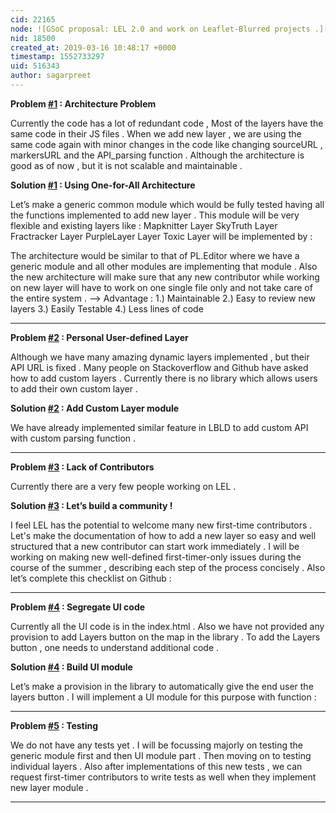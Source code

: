 ```yaml
---
cid: 22165
node: ![GSoC proposal: LEL 2.0 and work on Leaflet-Blurred projects .](../notes/sagarpreet/03-09-2019/gsoc-proposal-lel-2-0-and-work-on-leaflet-blurred-projects)
nid: 18500
created_at: 2019-03-16 10:48:17 +0000
timestamp: 1552733297
uid: 516343
author: sagarpreet
---
```


**Problem [#1](/n/1) : Architecture Problem** 

Currently the code has a lot of redundant code  , Most of the layers have the same code in their JS files .
When we add new layer , we are using the same code again with minor changes in the code like changing sourceURL , markersURL and the API_parsing function .
Although the architecture is good as of now , but it is not scalable and maintainable . 


**Solution [#1](/n/1) : Using One-for-All Architecture**
 
Let’s make a generic common module which would be fully tested having all the functions implemented to add new layer .
This module will be very flexible and existing layers like : 
Mapknitter Layer
SkyTruth Layer
Fractracker Layer 
PurpleLayer Layer
Toxic Layer 
will be implemented by : 

The architecture would be similar to that of PL.Editor where we have a generic module and all other modules are implementing that module .
Also the new architecture will make sure that any new contributor while working on new layer will have to work on one single file only and not take care of the entire system .
 —> Advantage : 
	1.) Maintainable 
	2.) Easy to review new layers 
	3.) Easily Testable 
	4.) Less lines of code 

------------------------

**Problem [#2](/n/2) : Personal User-defined Layer** 

Although we have many amazing dynamic layers implemented , but their API URL is fixed . 
Many people on Stackoverflow and Github have asked how to add custom layers . Currently there is no library which allows users to add their own custom layer . 

**Solution [#2](/n/2) : Add Custom Layer module**
 
We have already implemented similar feature in LBLD to add custom API with custom parsing function . 

------------------------

**Problem [#3](/n/3) : Lack of Contributors**
 
Currently there are a very few people working on LEL . 

**Solution [#3](/n/3) : Let’s build a community !**



I feel LEL has the potential to welcome many new first-time contributors .
Let's make the documentation of how to add a new layer so easy and well structured that a new contributor can start work immediately . 
I will be working on making new well-defined first-timer-only issues during the course of the summer , describing each step of the process concisely . 
Also let’s complete this checklist on Github : 

------------------------

**Problem [#4](/n/4) : Segregate UI code**
 
Currently all the UI code is in the index.html . 
Also we have not provided any provision to add Layers button on the map in the library . 
To add the Layers button , one needs to understand additional code . 

**Solution [#4](/n/4) : Build UI module**
 
Let’s make a provision in the library to automatically give the end user the layers button . 
I will implement a UI module for this purpose with function : 

------------------------

**Problem [#5](/n/5) : Testing**
 
We do not have any tests yet . I will be focussing majorly on testing the generic module first and then UI module part .
Then moving on to testing individual layers . 
Also after implementations of this new tests , we can request first-timer contributors to write tests as well when they implement new layer module . 

------------------------
